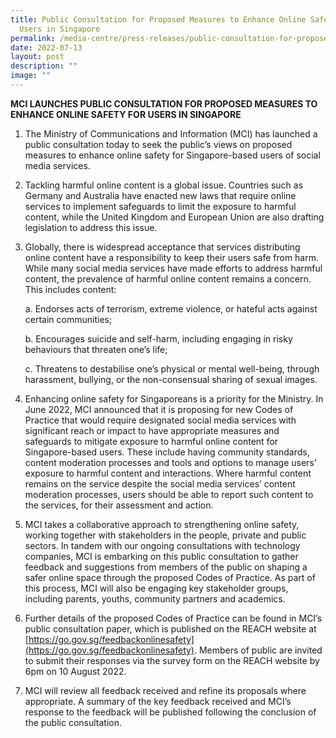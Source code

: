 ```yaml
---
title: Public Consultation for Proposed Measures to Enhance Online Safety for
  Users in Singapore
permalink: /media-centre/press-releases/public-consultation-for-proposed-measures-to-enhance-online-safety/
date: 2022-07-13
layout: post
description: ""
image: ""
---
```

**MCI LAUNCHES PUBLIC CONSULTATION FOR PROPOSED MEASURES TO ENHANCE ONLINE SAFETY FOR USERS IN SINGAPORE**

1. The Ministry of Communications and Information (MCI) has launched a public consultation today to seek the public’s views on proposed measures to enhance online safety for Singapore-based users of social media services.

2. Tackling harmful online content is a global issue. Countries such as Germany and Australia have enacted new laws that require online services to implement safeguards to limit the exposure to harmful content, while the United Kingdom and European Union are also drafting legislation to address this issue.
3. Globally, there is widespread acceptance that services distributing online content have a responsibility to keep their users safe from harm. While many social media services have made efforts to address harmful content, the prevalence of harmful online content remains a concern. This includes content:

	a. Endorses acts of terrorism, extreme violence, or hateful acts against certain communities;

	b. Encourages suicide and self-harm, including engaging in risky behaviours that threaten one’s life;

	c. Threatens to destabilise one’s physical or mental well-being, through harassment, bullying, or the non-consensual sharing of sexual images.

4. Enhancing online safety for Singaporeans is a priority for the Ministry. In June 2022, MCI announced that it is proposing for new Codes of Practice that would require designated social media services with significant reach or impact to have appropriate measures and safeguards to mitigate exposure to harmful online content for Singapore-based users. These include having community standards, content moderation processes and tools and options to manage users’ exposure to harmful content and interactions. Where harmful content remains on the service despite the social media services’ content moderation processes, users should be able to report such content to the services, for their assessment and action.

5. MCI takes a collaborative approach to strengthening online safety, working together with stakeholders in the people, private and public sectors. In tandem with our ongoing consultations with technology companies, MCI is embarking on this public consultation to gather feedback and suggestions from members of the public on shaping a safer online space through the proposed Codes of Practice. As part of this process, MCI will also be engaging key stakeholder groups, including parents, youths, community partners and academics.

6. Further details of the proposed Codes of Practice can be found in MCI’s public consultation paper, which is published on the REACH website at [https://go.gov.sg/feedbackonlinesafety](https://go.gov.sg/feedbackonlinesafety). Members of public are invited to submit their responses via the survey form on the REACH website by 6pm on 10 August 2022.

7. MCI will review all feedback received and refine its proposals where appropriate. A summary of the key feedback received and MCI’s response to the feedback will be published following the conclusion of the public consultation.